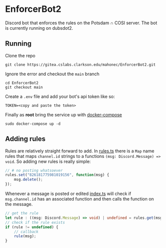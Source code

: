 # EnforcerBot2

Discord bot that enforces the rules on the Potsdam ∩ COSI server. The bot is currently running on dubsdot2.

## Running

Clone the repo

```
git clone https://gitea.cslabs.clarkson.edu/mahonec/EnforcerBot2.git
```

Ignore the error and checkout the `main` branch

```
cd EnforcerBot2
git checkout main
```

Create a `.env` file and add your bot's api token like so:

```
TOKEN=<copy and paste the token>
```

Finally as **root** bring the service up with [docker-compose](https://docs.docker.com/compose/install/) 

```
sudo docker-compose up -d
```

## Adding rules

Rules are relatively straight forward to add. In [rules.ts](/src/rules.ts) there is a `Map` name rules that maps `channel.id` strings to a functions `(msg: Discord.Message) => void`. So adding new rules is really simple:

```ts
// # no posting whatsoever
rules.set("826181775981019156", function(msg) {
    msg.delete();
});
```

Whenever a message is posted or edited [index.ts](/src/index.ts) will check if `msg.channel.id` has an associated function and then calls the function on the message.

```ts
// get the rule
let rule : ((msg: Discord.Message) => void) | undefined = rules.get(msg.channel.id);
// check if the rule exists
if (rule != undefined) {
    // callback
    rule(msg);
}
```